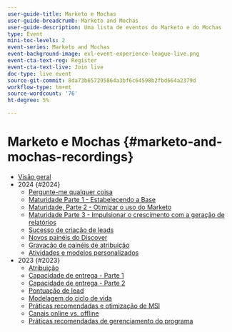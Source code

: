 ```yaml
---
user-guide-title: Marketo e Mochas
user-guide-breadcrumb: Marketo and Mochas
user-guide-description: Uma lista de eventos do Marketo e do Mochas
type: Event
mini-toc-levels: 2
event-series: Marketo and Mochas
event-background-image: exl-event-experience-league-live.png
event-cta-text-reg: Register
event-cta-text-live: Join live
doc-type: live event
source-git-commit: 8da73b657295864a3bf6c64598b2fbd664a2379d
workflow-type: tm+mt
source-wordcount: '76'
ht-degree: 5%

---
```



# Marketo e Mochas {#marketo-and-mochas-recordings}

+ [Visão geral](overview.md)
+ 2024 {#2024}
   + [Pergunte-me qualquer coisa](2024/ask-me-anything.md)
   + [Maturidade Parte 1 - Estabelecendo a Base](2024/maturity-part1-foundation.md)
   + [Maturidade, Parte 2 - Otimizar o uso do Marketo](2024/optimize-marketo-usage.md)
   + [Maturidade Parte 3 - Impulsionar o crescimento com a geração de relatórios](2024/drive-growth-with-reporting.md)
   + [Sucesso de criação de leads](2024/lead-nurture-success.md)
   + [Novos painéis do Discover](2024/new-discover-dashboard.md)
   + [Gravação de painéis de atribuição](2024/attribution-dashboard-recording.md)
   + [Atividades e modelos personalizados](2024/marketo-measure-and-mochas-activities-and-custom-models.md)
+ 2023 {#2023}
   + [Atribuição](2023/attribution.md)
   + [Capacidade de entrega - Parte 1](2023/deliverability-part-one.md)
   + [Capacidade de entrega - Parte 2](2023/deliverability-part-two.md)
   + [Pontuação de lead](2023/lead-scoring.md)
   + [Modelagem do ciclo de vida](2023/lifecycle-modeling.md)
   + [Práticas recomendadas e otimização de MSI](2023/msi-best-practices.md)
   + [Canais online vs. offline](2023/online-offline.md)
   + [Práticas recomendadas de gerenciamento do programa](2023/program-management.md)